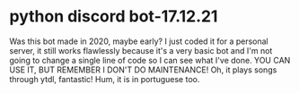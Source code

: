 # python discord bot-17.12.21

Was this bot made in 2020, maybe early? I just coded it for a personal server, it still works flawlessly because it's a very basic bot and I'm not going to change a single line of code so I can see what I've done. YOU CAN USE IT, BUT REMEMBER I DON'T DO MAINTENANCE! Oh, it plays songs through ytdl, fantastic! Hum, it is in portuguese too.
